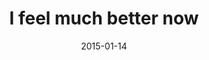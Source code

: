 ---
layout: base.njk
title : 'I feel much better now' 
view_title : 'I feel much better now' 
year : '2015' 
date : '2015-01-14' 
img_file : '/drawing/ifeelmuchbetternow.png' 
html_file : 'ifeelmuchbetternow' 
next_html : 'illgobutiwontgetoutofthecar.html' 
year_order : '8' 
permalink : "title/{{html_file}}.html"
---